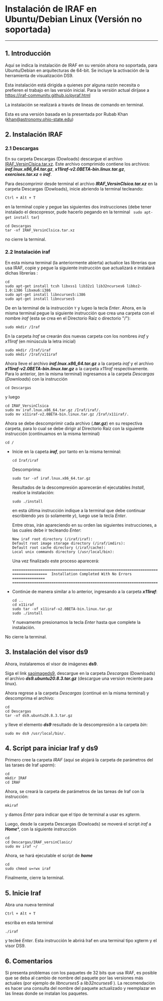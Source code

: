
# Instalación de IRAF en Ubuntu/Debian Linux (Versión no soportada)

---

## 1. Introducción

Aquí se indica la instalación de IRAF en su versión ahora no soportada, para Ubuntu/Debian en arquitecturas de 64-bit.
Se incluye la activación de la herramienta de visualización DS9.

Esta instalación está dirigida a quienes por alguna razón necesita o prefieren el trabajo en las versión inicial. Para la versión actual diríjase a https://iraf-community.github.io/pyraf.html

La instalación se realizará a través de lineas de comando en terminal. 

Esta es una versión basada en la presentada por Rubab Khan (khan@astronomy.ohio-state.edu)

## 2. Instalación IRAF
### 2.1 Descargas

En su carpeta Descargas (Dowloads) descargue el archivo [IRAF_VersinClsica.tar.xz](https://1drv.ms/u/s!AnFDFXokQzgljB0-3E8e2sM1hAJW). Este archivo comprimido contiene los archivos: ***iraf.lnux.x86_64.tar.gz***, ***x11iraf-v2.0BETA-bin.linux.tar.gz***, ***exercises.tar.xz*** e ***iraf***.

Para descomprimir desde terminal el archivo ***IRAF_VersinClsica.tar.xz*** en la carpeta Descargas (Dowloads), inicie abriendo la terminal tecleando: 

```
Ctrl + Alt + T
```
en la terminal copie y pegue las siguientes dos instrucciones (debe tener instalado el descopresor, pude hacerlo pegando en la terminal  ` sudo apt-get install tar`)

```
cd Descargas
tar -xf IRAF_VersinClsica.tar.xz
```

no cierre la terminal.

### 2.2 Instalación iraf

En esta misma terminal (la anteriormente abierta) actualice las librerias que usa IRAF, copie y pegue la siguiente instrucción que actualizará e instalará dichas librerías :

```
cd
sudo apt-get install tcsh libxss1 lib32z1 lib32ncurses6 libbz2-1.0:i386 libxmu6:i386 
sudo apt-get install libncurses5:i386
sudo apt-get install libncurses5
```  
De en la terminal de la instrucción `Y` y lugeo la tecla *Enter*. Ahora, en la misma terminal pegue la siguiente instrucción que crea una carpeta con el nombre *iraf* (esta se crea en el Directorio Raíz o directorio "/"):

```
sudo mkdir /Iraf
```
En la carpeta *Iraf* se crearán dos nuevas carpeta con los nombres *iraf* y *x11iraf* (en minúscula la letra inicial)

```
sudo mkdir /Iraf/iraf 
sudo mkdir /Iraf/x11iraf

```
Ahora lleve el archivo ***iraf.lnux.x86_64.tar.gz*** a la carpeta *iraf* y el archivo ***x11iraf-v2.0BETA-bin.linux.tar.gz*** a la carpeta *x11iraf* respectivamente. Para lo anterior, (en la misma terminal) ingresamos a la carpeta *Descargas* (*Downloads*) con la instrucción 

```
cd Descargas
```
y luego 

```
cd IRAF_VersinClsica
sudo mv iraf.lnux.x86_64.tar.gz /Iraf/iraf/.
sudo mv x11iraf-v2.0BETA-bin.linux.tar.gz /Iraf/x11iraf/.
```

Ahora se debe descomprimir cada archivo (***.tar.gz***) en su respectiva carpeta, para lo cual se debe dirigir al Directorio Raíz con la siguiente instrucción (continuamos en la misma terminal)

```
cd /
```


* Inicie en la capeta ***iraf***, por tanto en la misma terminal:

  ```
  cd Iraf/iraf
  ```

  Descomprima:
  ```
  sudo tar -xf iraf.lnux.x86_64.tar.gz
  ```
  Resultados de la descompresión aparecerán el ejecutables *Install*, realice la instalación: 

  ```
  sudo ./install
  ```
  en esta última instrucción indique a la terminal que debe continuar escribiendo *yes* (o solamente *y*), luego use la tecla *Enter*.

  Entre otras, irán apareciendo en su orden las siguientes instrucciones, a las cuales debe ir tecleando *Enter*:
  ```
  New iraf root directory (/iraf/iraf): 
  Default root image storage directory (/iraf/imdirs): 
  Default root cache directory (/iraf/cache): 
  Local unix commands directory (/usr/local/bin): 
  ```
  Una vez finalizado este proceso aparecerá:

  ```
  ========================================================================
  ================  Installation Completed With No Errors  ===============
  ========================================================================
  ```

* Continúe de manera similar a lo anterior, ingresando a la carpeta ***x11iraf***:

  ```
  cd ..
  cd x11iraf
  sudo tar -xf x11iraf-v2.0BETA-bin.linux.tar.gz
  sudo ./install
  ```

  Y nuevamente presionamos la tecla *Enter* hasta que complete la instalación.

No cierre la terminal.

## 3. Instalación del visor ds9

Ahora, instalaremos el visor de imágenes **ds9**.

Siga el link [saoimageds9](https://sites.google.com/cfa.harvard.edu/saoimageds9), descargue en la carpeta *Descargas* (Downloads) el archivo ***ds9.ubuntu20.8.3.tar.gz*** (descargue una version reciente para linux).

Ahora regrese a la carpeta *Descargas* (continué en la misma terminal) y descomprima el archivo:
```
cd
cd Descargas
tar -xf ds9.ubuntu20.8.3.tar.gz
```
y lleve el elemento ***ds9*** resultado de la descompresión a la carpeta *bin*:

```
sudo mv ds9 /usr/local/bin/.
```

## 4. Script para iniciar Iraf y ds9

Primero cree la carpeta *IRAF* (aquí se alojará la carpeta de parámetros del las taraes de Iraf *uparm*):
```
cd
mkdir IRAF
cd IRAF
```
Ahora, se creará la carpeta de parámetros de las tareas de Iraf con la instrucción: 

```
mkiraf
```

y damos *Enter* para indicar que el tipo de terminal a usar es *xgterm*.


Luego, desde la carpeta Descargas (Dowloads) se moverá el script *iraf* a ***Home****, con la siguiente instrucción

```
cd
cd Descargas/IRAF_versinClasic/
sudo mv iraf ~/
```
Ahora, se hará ejecutable el script de ***home***
```
cd
sudo chmod u=rwx iraf

```
Finalmente, cierre la terminal.

## 5. Inicie Iraf

Abra una nueva terminal 

```
Ctrl + Alt + T
```
escriba en esta terminal

```
./iraf
```
y tecleé *Enter*. Esta instrucción le abrirá Iraf en una terminal tipo xgterm y el visor DS9.

## 6. Comentarios

Si presenta problemas con los paquetes de 32 bits que usa IRAF, es posible que se deba al cambio de nombre del paquete por las versiones más actuales (por ejemplo de *libncurses5* a *lib32ncurses6* ). 
La recomendación es hacer una consulta del nombre del paquete actualizado y reemplazar en las lineas donde se instalan los paquetes.
